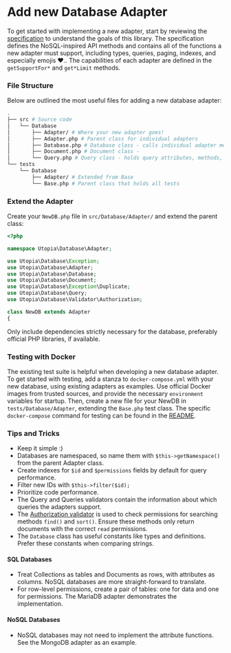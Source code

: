 # Add new Database Adapter

To get started with implementing a new adapter, start by reviewing the [specification](/SPEC.md) to understand the goals of this library. The specification defines the NoSQL-inspired API methods and contains all of the functions a new adapter must support, including types, queries, paging, indexes, and especially emojis ❤️.. The capabilities of each adapter are defined in the `getSupportFor*` and `get*Limit` methods.

### File Structure

Below are outlined the most useful files for adding a new database adapter: 

```bash
.
├── src # Source code
│   └── Database
│       ├── Adapter/ # Where your new adapter goes!
│       ├── Adapter.php # Parent class for individual adapters
│       ├── Database.php # Database class - calls individual adapter methods
│       ├── Document.php # Document class - 
│       └── Query.php # Query class - holds query attributes, methods, and values
└── tests
    └── Database
        ├── Adapter/ # Extended from Base 
        └── Base.php # Parent class that holds all tests
```


### Extend the Adapter

Create your `NewDB.php` file in `src/Database/Adapter/` and extend the parent class:

```php
<?php

namespace Utopia\Database\Adapter;

use Utopia\Database\Exception;
use Utopia\Database\Adapter;
use Utopia\Database\Database;
use Utopia\Database\Document;
use Utopia\Database\Exception\Duplicate;
use Utopia\Database\Query;
use Utopia\Database\Validator\Authorization;

class NewDB extends Adapter
{
```

Only include dependencies strictly necessary for the database, preferably official PHP libraries, if available.

### Testing with Docker 

The existing test suite is helpful when developing a new database adapter. To get started with testing, add a stanza to `docker-compose.yml` with your new database, using existing adapters as examples. Use official Docker images from trusted sources, and provide the necessary `environment` variables for startup. Then, create a new file for your NewDB in `tests/Database/Adapter`, extending the `Base.php` test class. The specific `docker-compose` command for testing can be found in the [README](/README.md#tests).

### Tips and Tricks

- Keep it simple :)
- Databases are namespaced, so name them with `$this->getNamespace()` from the parent Adapter class.
- Create indexes for `$id` and `$permissions` fields by default for query performance.
- Filter new IDs with `$this->filter($id);`
- Prioritize code performance.
- The Query and Queries validators contain the information about which queries the adapters support.
- The [Authorization validator](/src/Database/Validator/Authorization.php) is used to check permissions for searching methods `find()` and `sort()`. Ensure these methods only return documents with the correct `read` permissions.
- The `Database` class has useful constants like types and definitions. Prefer these constants when comparing strings.

#### SQL Databases
- Treat Collections as tables and Documents as rows, with attributes as columns. NoSQL databases are more straight-forward to translate.
- For row-level permissions, create a pair of tables: one for data and one for permissions. The MariaDB adapter demonstrates the implementation.

#### NoSQL Databases
- NoSQL databases may not need to implement the attribute functions. See the MongoDB adapter as an example.